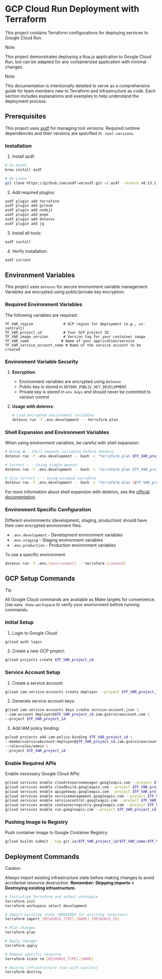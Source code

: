 # GCP Cloud Run Deployment with Terraform

This project contains Terraform configurations for deploying services to Google Cloud Run. 

> [!NOTE]
> This project demonstrates deploying a Koa.js application to Google Cloud Run, but can be adapted for any containerized application with minimal changes.

> [!NOTE]
> This documentation is intentionally detailed to serve as a comprehensive guide for team members new to Terraform and infrastructure as code. Each section includes explanations and examples to help understand the deployment process.


## Prerequisites

This project uses [asdf](https://asdf-vm.com/) for managing tool versions. Required runtime dependencies and their versions are specified in `.tool-versions`.

### Installation

1. Install asdf:
```bash
# On macOS
brew install asdf

# On Linux
git clone https://github.com/asdf-vm/asdf.git ~/.asdf --branch v0.13.1
```

2. Add required plugins:
```bash
asdf plugin add terraform
asdf plugin add gcloud
asdf plugin add nodejs
asdf plugin add pnpm
asdf plugin add dotenvx
asdf plugin add jq
```

3. Install all tools:
```bash
asdf install
```

4. Verify installation:
```bash
asdf current
```

## Environment Variables

This project uses `dotenvx` for secure environment variable management. Variables are encrypted using public/private key encryption.

### Required Environment Variables

The following variables are required:

```plaintext
TF_VAR_region              # GCP region for deployment (e.g., us-central1)
TF_VAR_project_id          # Your GCP project ID
TF_VAR_image_version       # Version tag for your container image
TF_VAR_name               # Name of your application/service
TF_VAR_service_account_name # Name of the service account to be created
```

### Environment Variable Security

1. **Encryption**: 
   - Environment variables are encrypted using `dotenvx`
   - Public key is stored in `DOTENV_PUBLIC_KEY_DEVELOPMENT`
   - Private key is stored in `env.keys` and should never be commited to version control

2. **Usage with dotenvx**:
   ```bash
   # Load encrypted environment variables
   dotenvx run -f .env.development -- terraform plan
   ```

### Shell Expansion and Environment Variables

When using environment variables, be careful with shell expansion:

```bash
# Wrong ❌ - Shell expands variables before dotenvx
dotenvx run -f .env.development -- bash -c "terraform plan $TF_VAR_project_id"

# Correct ✅ - Using single quotes
dotenvx run -f .env.development -- bash -c 'terraform plan $TF_VAR_project_id'

# Also correct ✅ - Using escaped variables
dotenvx run -f .env.development -- bash -c "terraform plan \$TF_VAR_project_id"
```

For more information about shell expansion with dotenvx, see the [official documentation](https://dotenvx.com/docs/advanced/run-shell-expansion#subshell).

### Environment Specific Configuration

Different environments (development, staging, production) should have their own encrypted environment files:

- `.env.development` - Development environment variables
- `.env.staging` - Staging environment variables
- `.env.production` - Production environment variables

To use a specific environment:

```bash
dotenvx run -f .env.[environment] -- terraform [command]
```

## GCP Setup Commands

> [!TIP]
> All Google Cloud commands are available as Make targets for convenience. Use `make show-workspace` to verify your environment before running commands.

### Initial Setup

1. Login to Google Cloud:
```bash
gcloud auth login
```

2. Create a new GCP project:
```bash
gcloud projects create $TF_VAR_project_id
```

### Service Account Setup

1. Create a service account:
```bash
gcloud iam service-accounts create deployer --project $TF_VAR_project_id
```

2. Generate service account keys:
```bash
gcloud iam service-accounts keys create service-account.json \
--iam-account deployer@$TF_VAR_project_id.iam.gserviceaccount.com \
--project $TF_VAR_project_id
```

3. Add IAM policy binding:
```bash
gcloud projects add-iam-policy-binding $TF_VAR_project_id \
--member=serviceAccount:deployer@$TF_VAR_project_id.iam.gserviceaccount.com \
--role=roles/admin \
--project $TF_VAR_project_id
```

### Enable Required APIs

Enable necessary Google Cloud APIs:
```bash
gcloud services enable cloudresourcemanager.googleapis.com --project $TF_VAR_project_id
gcloud services enable cloudbuild.googleapis.com --project $TF_VAR_project_id
gcloud services enable apigateway.googleapis.com --project $TF_VAR_project_id
gcloud services enable servicemanagement.googleapis.com --project $TF_VAR_project_id
gcloud services enable servicecontrol.googleapis.com --project $TF_VAR_project_id
gcloud services enable containerregistry.googleapis.com --project $TF_VAR_project_id
gcloud services enable run.googleapis.com --project $TF_VAR_project_id
```

### Pushing Image to Registry

Push container image to Google Container Registry:
```bash
gcloud builds submit --tag gcr.io/$TF_VAR_project_id/$TF_VAR_name:$TF_VAR_image_version
```

## Deployment Commands

> [!CAUTION]
> Always import existing infrastructure state before making changes to avoid accidental resource destruction. **Remember: Skipping imports = Destroying existing infrastructure.**

```bash
# Initialize Terraform and select workspace
terraform init
terraform workspace select development

# Import existing state (REQUIRED for existing resources)
terraform import [RESOURCE_TYPE].[NAME] [RESOURCE_ID]

# Plan changes
terraform plan

# Apply changes
terraform apply

# Remove specific resource
terraform state rm [RESOURCE_TYPE].[NAME]

# Destroy infrastructure (use with caution)
terraform destroy
```